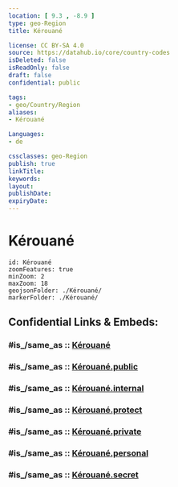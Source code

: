 ```yaml
---
location: [ 9.3 , -8.9 ] 
type: geo-Region
title: Kérouané

license: CC BY-SA 4.0
source: https://datahub.io/core/country-codes
isDeleted: false
isReadOnly: false
draft: false
confidential: public

tags:
- geo/Country/Region
aliases:
- Kérouané

Languages:
- de

cssclasses: geo-Region
publish: true
linkTitle: 
keywords: 
layout: 
publishDate: 
expiryDate: 
---
```


# Kérouané

```leaflet
id: Kérouané
zoomFeatures: true 
minZoom: 2 
maxZoom: 18
geojsonFolder: ./Kérouané/
markerFolder: ./Kérouané/
```


## Confidential Links & Embeds: 

### #is_/same_as :: [Kérouané](/_Standards/Earth/Continent/Africa/Africa~West/Guinea/Regions~Guinea/Kankan-Region/counties~Kankan/Kérouané.md) 

### #is_/same_as :: [Kérouané.public](/_public/Earth/Continent/Africa/Africa~West/Guinea/Regions~Guinea/Kankan-Region/counties~Kankan/Kérouané.public.md) 

### #is_/same_as :: [Kérouané.internal](/_internal/Earth/Continent/Africa/Africa~West/Guinea/Regions~Guinea/Kankan-Region/counties~Kankan/Kérouané.internal.md) 

### #is_/same_as :: [Kérouané.protect](/_protect/Earth/Continent/Africa/Africa~West/Guinea/Regions~Guinea/Kankan-Region/counties~Kankan/Kérouané.protect.md) 

### #is_/same_as :: [Kérouané.private](/_private/Earth/Continent/Africa/Africa~West/Guinea/Regions~Guinea/Kankan-Region/counties~Kankan/Kérouané.private.md) 

### #is_/same_as :: [Kérouané.personal](/_personal/Earth/Continent/Africa/Africa~West/Guinea/Regions~Guinea/Kankan-Region/counties~Kankan/Kérouané.personal.md) 

### #is_/same_as :: [Kérouané.secret](/_secret/Earth/Continent/Africa/Africa~West/Guinea/Regions~Guinea/Kankan-Region/counties~Kankan/Kérouané.secret.md)

